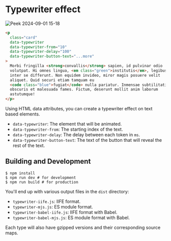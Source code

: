 # Typewriter effect

![Peek 2024-09-01 15-18](https://github.com/user-attachments/assets/34187f4b-58e3-4a9f-9a43-79ad436bbc87)

```html
<p
  class="card"
  data-typewriter
  data-typewriter-from="10"
  data-typewriter-delay="100"
  data-typewriter-button-text="...more"
>
  Morbi fringilla <strong>convallis</strong> sapien, id pulvinar odio
  volutpat. Hi omnes lingua, <em class="green">institutis</em>, legibus
  inter se differunt. Non equidem invideo, miror magis posuere velit
  aliquet. Quid securi etiam tamquam eu
  <code class="blue">fugiat</code> nulla pariatur. Inmensae subtilitatis,
  obscuris et malesuada fames. Fictum, deserunt mollit anim laborum
  astutumque!
</p>
```

Using HTML data attributes, you can create a typewriter effect on text based elements.

- `data-typewriter`: The element that will be animated.
- `data-typewriter-from`: The starting index of the text.
- `data-typewriter-delay`: The delay between each token in `ms`.
- `data-typewriter-button-text`: The text of the button that will reveal the rest of the text.

## Building and Development

```shell
$ npm install
$ npm run dev # for development
$ npm run build # for production
```

You'll end up with various output files in the `dist` directory:

- `typewriter-iife.js`: IIFE format.
- `typewriter-mjs.js`: ES module format.
- `typewriter-babel-iife.js`: IIFE format with Babel.
- `typewriter-babel-mjs.js`: ES module format with Babel.

Each type will also have gzipped versions and their corresponding source maps.
